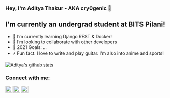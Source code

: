 ### Hey, I'm Aditya Thakur - AKA cry0genic 👋


## I'm currently an undergrad student at BITS Pilani!

- 🌱 I’m currently learning Django REST & Docker!
- 👯 I’m looking to collaborate with other developers
- 🥅 2021 Goals: ...
- ⚡ Fun fact: I love to write and play guitar. I'm also into anime and sports!

[![Aditya's github stats](https://github-readme-stats.vercel.app/api?username=cry0genic&show_icons=true)](https://github.com/anuraghazra/github-readme-stats)


### Connect with me:


[<img align="left" alt="codeSTACKr | Twitter" width="22px" src="https://cdn.jsdelivr.net/npm/simple-icons@v3/icons/twitter.svg" />][twitter]
[<img align="left" alt="codeSTACKr | LinkedIn" width="22px" src="https://cdn.jsdelivr.net/npm/simple-icons@v3/icons/linkedin.svg" />][linkedin]
[<img align="left" alt="codeSTACKr | Instagram" width="22px" src="https://cdn.jsdelivr.net/npm/simple-icons@v3/icons/instagram.svg" />][instagram]

<br />

 


<br />
<br />









[twitter]: https://twitter.com/cry0genic11
[instagram]: https://instagram.com/aditya_11_
[linkedin]: https://linkedin.com/in/aditya11-thakur
